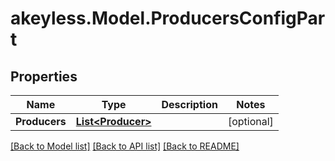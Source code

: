 # akeyless.Model.ProducersConfigPart
## Properties

Name | Type | Description | Notes
------------ | ------------- | ------------- | -------------
**Producers** | [**List&lt;Producer&gt;**](Producer.md) |  | [optional] 

[[Back to Model list]](../README.md#documentation-for-models) [[Back to API list]](../README.md#documentation-for-api-endpoints) [[Back to README]](../README.md)

